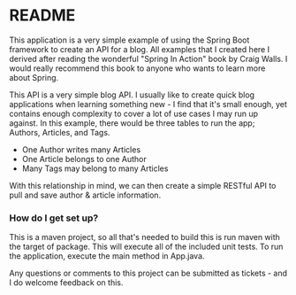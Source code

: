 # README #

This application is a very simple example of using the Spring Boot framework
to create an API for a blog.  All examples that I created here I derived after
reading the wonderful "Spring In Action" book by Craig Walls.  I would really
recommend this book to anyone who wants to learn more about Spring.

This API is a very simple blog API.  I usually like to create quick blog
applications when learning something new - I find that it's small enough, yet
contains enough complexity to cover a lot of use cases I may run up against.
In this example, there would be three tables to run the app; Authors,
Articles, and Tags.

* One Author writes many Articles
* One Article belongs to one Author
* Many Tags may belong to many Articles

With this relationship in mind, we can then create a simple RESTful API to
pull and save author & article information.

### How do I get set up? ###

This is a maven project, so all that's needed to build this is run maven with
the target of package.  This will execute all of the included unit tests.  To
run the application, execute the main method in App.java.

Any questions or comments to this project can be submitted as tickets - and I
do welcome feedback on this.